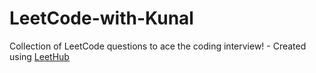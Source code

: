 # LeetCode-with-Kunal
Collection of LeetCode questions to ace the coding interview! - Created using [LeetHub](https://github.com/QasimWani/LeetHub)
